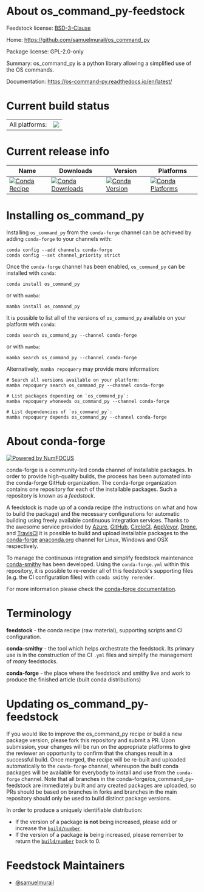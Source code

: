 About os_command_py-feedstock
=============================

Feedstock license: [BSD-3-Clause](https://github.com/conda-forge/os_command_py-feedstock/blob/main/LICENSE.txt)

Home: https://github.com/samuelmurail/os_command_py

Package license: GPL-2.0-only

Summary: os_command_py is a python library allowing a simplified use of the OS commands.

Documentation: https://os-command-py.readthedocs.io/en/latest/

Current build status
====================


<table><tr><td>All platforms:</td>
    <td>
      <a href="https://dev.azure.com/conda-forge/feedstock-builds/_build/latest?definitionId=9585&branchName=main">
        <img src="https://dev.azure.com/conda-forge/feedstock-builds/_apis/build/status/os_command_py-feedstock?branchName=main">
      </a>
    </td>
  </tr>
</table>

Current release info
====================

| Name | Downloads | Version | Platforms |
| --- | --- | --- | --- |
| [![Conda Recipe](https://img.shields.io/badge/recipe-os_command_py-green.svg)](https://anaconda.org/conda-forge/os_command_py) | [![Conda Downloads](https://img.shields.io/conda/dn/conda-forge/os_command_py.svg)](https://anaconda.org/conda-forge/os_command_py) | [![Conda Version](https://img.shields.io/conda/vn/conda-forge/os_command_py.svg)](https://anaconda.org/conda-forge/os_command_py) | [![Conda Platforms](https://img.shields.io/conda/pn/conda-forge/os_command_py.svg)](https://anaconda.org/conda-forge/os_command_py) |

Installing os_command_py
========================

Installing `os_command_py` from the `conda-forge` channel can be achieved by adding `conda-forge` to your channels with:

```
conda config --add channels conda-forge
conda config --set channel_priority strict
```

Once the `conda-forge` channel has been enabled, `os_command_py` can be installed with `conda`:

```
conda install os_command_py
```

or with `mamba`:

```
mamba install os_command_py
```

It is possible to list all of the versions of `os_command_py` available on your platform with `conda`:

```
conda search os_command_py --channel conda-forge
```

or with `mamba`:

```
mamba search os_command_py --channel conda-forge
```

Alternatively, `mamba repoquery` may provide more information:

```
# Search all versions available on your platform:
mamba repoquery search os_command_py --channel conda-forge

# List packages depending on `os_command_py`:
mamba repoquery whoneeds os_command_py --channel conda-forge

# List dependencies of `os_command_py`:
mamba repoquery depends os_command_py --channel conda-forge
```


About conda-forge
=================

[![Powered by
NumFOCUS](https://img.shields.io/badge/powered%20by-NumFOCUS-orange.svg?style=flat&colorA=E1523D&colorB=007D8A)](https://numfocus.org)

conda-forge is a community-led conda channel of installable packages.
In order to provide high-quality builds, the process has been automated into the
conda-forge GitHub organization. The conda-forge organization contains one repository
for each of the installable packages. Such a repository is known as a *feedstock*.

A feedstock is made up of a conda recipe (the instructions on what and how to build
the package) and the necessary configurations for automatic building using freely
available continuous integration services. Thanks to the awesome service provided by
[Azure](https://azure.microsoft.com/en-us/services/devops/), [GitHub](https://github.com/),
[CircleCI](https://circleci.com/), [AppVeyor](https://www.appveyor.com/),
[Drone](https://cloud.drone.io/welcome), and [TravisCI](https://travis-ci.com/)
it is possible to build and upload installable packages to the
[conda-forge](https://anaconda.org/conda-forge) [anaconda.org](https://anaconda.org/)
channel for Linux, Windows and OSX respectively.

To manage the continuous integration and simplify feedstock maintenance
[conda-smithy](https://github.com/conda-forge/conda-smithy) has been developed.
Using the ``conda-forge.yml`` within this repository, it is possible to re-render all of
this feedstock's supporting files (e.g. the CI configuration files) with ``conda smithy rerender``.

For more information please check the [conda-forge documentation](https://conda-forge.org/docs/).

Terminology
===========

**feedstock** - the conda recipe (raw material), supporting scripts and CI configuration.

**conda-smithy** - the tool which helps orchestrate the feedstock.
                   Its primary use is in the construction of the CI ``.yml`` files
                   and simplify the management of *many* feedstocks.

**conda-forge** - the place where the feedstock and smithy live and work to
                  produce the finished article (built conda distributions)


Updating os_command_py-feedstock
================================

If you would like to improve the os_command_py recipe or build a new
package version, please fork this repository and submit a PR. Upon submission,
your changes will be run on the appropriate platforms to give the reviewer an
opportunity to confirm that the changes result in a successful build. Once
merged, the recipe will be re-built and uploaded automatically to the
`conda-forge` channel, whereupon the built conda packages will be available for
everybody to install and use from the `conda-forge` channel.
Note that all branches in the conda-forge/os_command_py-feedstock are
immediately built and any created packages are uploaded, so PRs should be based
on branches in forks and branches in the main repository should only be used to
build distinct package versions.

In order to produce a uniquely identifiable distribution:
 * If the version of a package **is not** being increased, please add or increase
   the [``build/number``](https://docs.conda.io/projects/conda-build/en/latest/resources/define-metadata.html#build-number-and-string).
 * If the version of a package **is** being increased, please remember to return
   the [``build/number``](https://docs.conda.io/projects/conda-build/en/latest/resources/define-metadata.html#build-number-and-string)
   back to 0.

Feedstock Maintainers
=====================

* [@samuelmurail](https://github.com/samuelmurail/)

